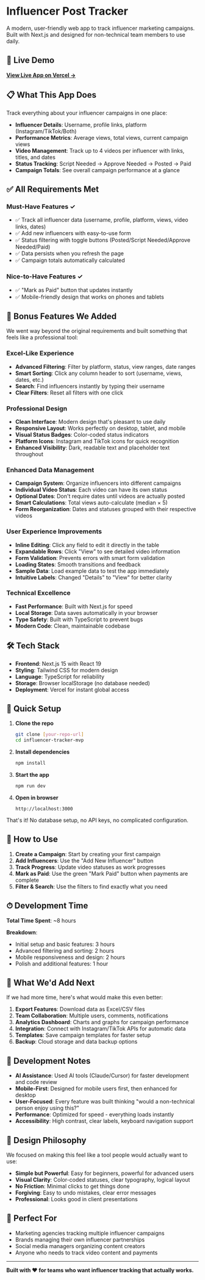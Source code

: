 # Influencer Post Tracker

A modern, user-friendly web app to track influencer marketing campaigns. Built with Next.js and designed for non-technical team members to use daily.

## 🚀 Live Demo

**[View Live App on Vercel →](https://influencer-post-tracker-1poe.vercel.app/)**

## 📋 What This App Does

Track everything about your influencer campaigns in one place:

- **Influencer Details**: Username, profile links, platform (Instagram/TikTok/Both)
- **Performance Metrics**: Average views, total views, current campaign views
- **Video Management**: Track up to 4 videos per influencer with links, titles, and dates
- **Status Tracking**: Script Needed → Approve Needed → Posted → Paid
- **Campaign Totals**: See overall campaign performance at a glance

## ✅ All Requirements Met

### Must-Have Features ✓
- ✅ Track all influencer data (username, profile, platform, views, video links, dates)
- ✅ Add new influencers with easy-to-use form
- ✅ Status filtering with toggle buttons (Posted/Script Needed/Approve Needed/Paid)
- ✅ Data persists when you refresh the page
- ✅ Campaign totals automatically calculated

### Nice-to-Have Features ✓
- ✅ "Mark as Paid" button that updates instantly
- ✅ Mobile-friendly design that works on phones and tablets

## 🎯 Bonus Features We Added

We went way beyond the original requirements and built something that feels like a professional tool:

### Excel-Like Experience
- **Advanced Filtering**: Filter by platform, status, view ranges, date ranges
- **Smart Sorting**: Click any column header to sort (username, views, dates, etc.)
- **Search**: Find influencers instantly by typing their username
- **Clear Filters**: Reset all filters with one click

### Professional Design
- **Clean Interface**: Modern design that's pleasant to use daily
- **Responsive Layout**: Works perfectly on desktop, tablet, and mobile
- **Visual Status Badges**: Color-coded status indicators
- **Platform Icons**: Instagram and TikTok icons for quick recognition
- **Enhanced Visibility**: Dark, readable text and placeholder text throughout

### Enhanced Data Management
- **Campaign System**: Organize influencers into different campaigns
- **Individual Video Status**: Each video can have its own status
- **Optional Dates**: Don't require dates until videos are actually posted
- **Smart Calculations**: Total views auto-calculate (median × 5)
- **Form Reorganization**: Dates and statuses grouped with their respective videos

### User Experience Improvements
- **Inline Editing**: Click any field to edit it directly in the table
- **Expandable Rows**: Click "View" to see detailed video information
- **Form Validation**: Prevents errors with smart form validation
- **Loading States**: Smooth transitions and feedback
- **Sample Data**: Load example data to test the app immediately
- **Intuitive Labels**: Changed "Details" to "View" for better clarity

### Technical Excellence
- **Fast Performance**: Built with Next.js for speed
- **Local Storage**: Data saves automatically in your browser
- **Type Safety**: Built with TypeScript to prevent bugs
- **Modern Code**: Clean, maintainable codebase

## 🛠 Tech Stack

- **Frontend**: Next.js 15 with React 19
- **Styling**: Tailwind CSS for modern design
- **Language**: TypeScript for reliability
- **Storage**: Browser localStorage (no database needed)
- **Deployment**: Vercel for instant global access

## 🚀 Quick Setup

1. **Clone the repo**
   ```bash
   git clone [your-repo-url]
   cd influencer-tracker-mvp
   ```

2. **Install dependencies**
   ```bash
   npm install
   ```

3. **Start the app**
   ```bash
   npm run dev
   ```

4. **Open in browser**
   ```
   http://localhost:3000
   ```

That's it! No database setup, no API keys, no complicated configuration.

## 📱 How to Use

1. **Create a Campaign**: Start by creating your first campaign
2. **Add Influencers**: Use the "Add New Influencer" button
3. **Track Progress**: Update video statuses as work progresses
4. **Mark as Paid**: Use the green "Mark Paid" button when payments are complete
5. **Filter & Search**: Use the filters to find exactly what you need

## ⏱ Development Time

**Total Time Spent**: ~8 hours

**Breakdown**:
- Initial setup and basic features: 3 hours
- Advanced filtering and sorting: 2 hours
- Mobile responsiveness and design: 2 hours
- Polish and additional features: 1 hour

## 🔮 What We'd Add Next

If we had more time, here's what would make this even better:

1. **Export Features**: Download data as Excel/CSV files
2. **Team Collaboration**: Multiple users, comments, notifications
3. **Analytics Dashboard**: Charts and graphs for campaign performance
4. **Integration**: Connect with Instagram/TikTok APIs for automatic data
5. **Templates**: Save campaign templates for faster setup
6. **Backup**: Cloud storage and data backup options

## 💭 Development Notes

- **AI Assistance**: Used AI tools (Claude/Cursor) for faster development and code review
- **Mobile-First**: Designed for mobile users first, then enhanced for desktop
- **User-Focused**: Every feature was built thinking "would a non-technical person enjoy using this?"
- **Performance**: Optimized for speed - everything loads instantly
- **Accessibility**: High contrast, clear labels, keyboard navigation support

## 🎨 Design Philosophy

We focused on making this feel like a tool people would actually want to use:

- **Simple but Powerful**: Easy for beginners, powerful for advanced users
- **Visual Clarity**: Color-coded statuses, clear typography, logical layout
- **No Friction**: Minimal clicks to get things done
- **Forgiving**: Easy to undo mistakes, clear error messages
- **Professional**: Looks good in client presentations

## 🤝 Perfect For

- Marketing agencies tracking multiple influencer campaigns
- Brands managing their own influencer partnerships
- Social media managers organizing content creators
- Anyone who needs to track video content and payments

---

**Built with ❤️ for teams who want influencer tracking that actually works.**
